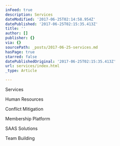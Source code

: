 ```yaml
---
inFeed: true
description: Services
dateModified: '2017-06-25T02:14:58.954Z'
datePublished: '2017-06-25T02:15:35.413Z'
title: ''
author: []
publisher: {}
via: {}
sourcePath: _posts/2017-06-25-services.md
hasPage: true
starred: false
datePublishedOriginal: '2017-06-25T02:15:35.413Z'
url: services/index.html
_type: Article

---
```

Services

Human Resources 

Conflict Mitigation

Membership Platform

SAAS Solutions 

Team Building